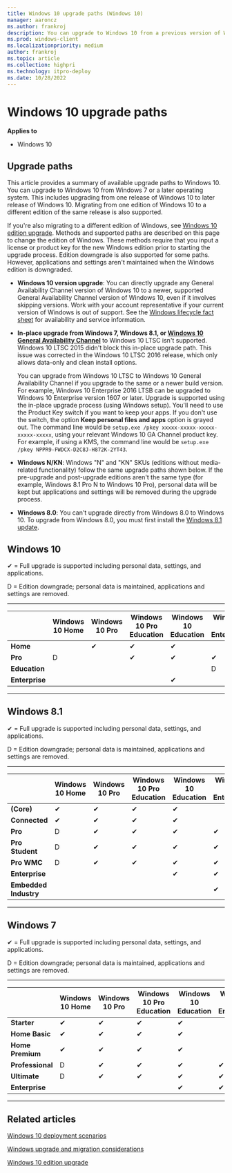 ```yaml
---
title: Windows 10 upgrade paths (Windows 10)
manager: aaroncz
ms.author: frankroj
description: You can upgrade to Windows 10 from a previous version of Windows if the upgrade path is supported.
ms.prod: windows-client
ms.localizationpriority: medium
author: frankroj
ms.topic: article
ms.collection: highpri
ms.technology: itpro-deploy
ms.date: 10/28/2022
---
```


# Windows 10 upgrade paths

**Applies to**

-   Windows 10

## Upgrade paths

This article provides a summary of available upgrade paths to Windows 10. You can upgrade to Windows 10 from Windows 7 or a later operating system. This includes upgrading from one release of Windows 10 to later release of Windows 10. Migrating from one edition of Windows 10 to a different edition of the same release is also supported. 

If you're also migrating to a different edition of Windows, see [Windows 10 edition upgrade](windows-10-edition-upgrades.md). Methods and supported paths are described on this page to change the edition of Windows. These methods require that you input a license or product key for the new Windows edition prior to starting the upgrade process. Edition downgrade is also supported for some paths. However, applications and settings aren't maintained when the Windows edition is downgraded.

- **Windows 10 version upgrade**: You can directly upgrade any General Availability Channel version of Windows 10 to a newer, supported General Availability Channel version of Windows 10, even if it involves skipping versions. Work with your account representative if your current version of Windows is out of support. See the [Windows lifecycle fact sheet](/lifecycle/faq/windows) for availability and service information.

- **In-place upgrade from Windows 7, Windows 8.1, or [Windows 10 General Availability Channel](/windows/release-health/release-information)** to Windows 10 LTSC isn't supported. Windows 10 LTSC 2015 didn't block this in-place upgrade path. This issue was corrected in the Windows 10 LTSC 2016 release, which only allows data-only and clean install options.

  You can upgrade from Windows 10 LTSC to Windows 10 General Availability Channel if you upgrade to the same or a newer build version. For example, Windows 10 Enterprise 2016 LTSB can be upgraded to Windows 10 Enterprise version 1607 or later. Upgrade is supported using the in-place upgrade process (using Windows setup). You'll need to use the Product Key switch if you want to keep your apps. If you don't use the switch, the option **Keep personal files and apps** option is grayed out. The command line would be `setup.exe /pkey xxxxx-xxxxx-xxxxx-xxxxx-xxxxx`, using your relevant Windows 10 GA Channel product key. For example, if using a KMS, the command line would be `setup.exe /pkey NPPR9-FWDCX-D2C8J-H872K-2YT43`.

- **Windows N/KN**: Windows "N" and "KN" SKUs (editions without media-related functionality) follow the same upgrade paths shown below. If the pre-upgrade and post-upgrade editions aren't the same type (for example, Windows 8.1 Pro N to Windows 10 Pro), personal data will be kept but applications and settings will be removed during the upgrade process.

- **Windows 8.0**: You can't upgrade directly from Windows 8.0 to Windows 10. To upgrade from Windows 8.0, you must first install the [Windows 8.1 update](https://support.microsoft.com/help/15356/windows-8-install-update-kb-2919355).

## Windows 10

✔ = Full upgrade is supported including personal data, settings, and applications.

D = Edition downgrade; personal data is maintained, applications and settings are removed.

---
| | Windows 10 Home | Windows 10 Pro | Windows 10 Pro Education | Windows 10 Education | Windows 10 Enterprise |
|---|---|---|---|---|---|
| **Home**  | | ✔  | ✔  | ✔  | |
| **Pro**   | D | | ✔   | ✔  | ✔  |
| **Education**  | | | | | D  |
| **Enterprise**  | | | | ✔ | |

---

## Windows 8.1

✔ = Full upgrade is supported including personal data, settings, and applications.

D = Edition downgrade; personal data is maintained, applications and settings are removed.

---
|  | Windows 10 Home | Windows 10 Pro | Windows 10 Pro Education | Windows 10 Education | Windows 10 Enterprise |
|---|---|---|---|---|---|
| **(Core)**  | ✔  | ✔  | ✔  | ✔  | |
| **Connected**   | ✔  | ✔  | ✔  | ✔  | |
| **Pro**  | D   | ✔  | ✔   | ✔  | ✔  |
| **Pro Student**  | D | ✔  | ✔  | ✔  | ✔  |
| **Pro WMC**  | D  | ✔  | ✔  | ✔  | ✔  |
| **Enterprise**  | | | | ✔  | ✔  |
| **Embedded Industry** | | | | | ✔  |

---

## Windows 7

✔ = Full upgrade is supported including personal data, settings, and applications.

D = Edition downgrade; personal data is maintained, applications and settings are removed.

---
|  | Windows 10 Home | Windows 10 Pro | Windows 10 Pro Education | Windows 10 Education | Windows 10 Enterprise |
|---|---|---|---|---|---|
| **Starter**   | ✔  | ✔  | ✔  | ✔  | |
| **Home Basic**  | ✔  | ✔  | ✔  | ✔  | |
| **Home Premium**  | ✔  | ✔  | ✔  | ✔  | |
| **Professional**  | D  | ✔  | ✔ | ✔  | ✔  |
| **Ultimate**  | D  | ✔   | ✔   | ✔  | ✔  |
| **Enterprise**  |  |  |  | ✔  | ✔  |

---

## Related articles

[Windows 10 deployment scenarios](../windows-10-deployment-scenarios.md)

[Windows upgrade and migration considerations](windows-upgrade-and-migration-considerations.md)

[Windows 10 edition upgrade](windows-10-edition-upgrades.md)